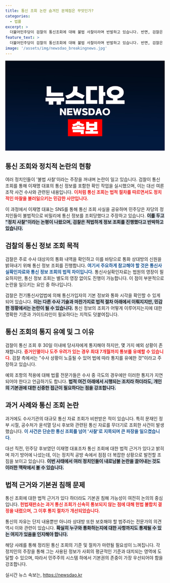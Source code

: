 ```yaml
---
title: 통신 조회 논란 숨겨진 문제점은 무엇인가?
categories:
  - 법률
excerpt: >
  더불어민주당이 검찰의 통신조회에 대해 불법 사찰이라며 반발하고 있습니다. 반면, 검찰은 적법하게 이루어진 절차라고 주장하며 대선 여론조작 사건 수사 중임을 강조했습니다. 법적 문제와 기본권 침해 논란이 중첩되며 정치권이 요동치고 있습니다.
feature_text: >
  더불어민주당이 검찰의 통신조회에 대해 불법 사찰이라며 반발하고 있습니다. 반면, 검찰은 적법하게 이루어진 절차라고 주장하며 대선 여론조작 사건 수사 중임을 강조했습니다. 법적 문제와 기본권 침해 논란이 중첩되며 정치권이 요동치고 있습니다.
image: '/assets/img/newsdao_breakingnews.jpg'
---
```


<p><img src="/assets/img/newsdao_breakingnews.jpg" alt="bookingtag 속보" /></p>

<h2 data-ke-size="size26">통신 조회와 정치적 논란의 현황</h2>

<p data-ke-size="size16"></p>

<p>여러 정치인들이 '불법 사찰'이라는 주장을 꺼내며 논란이 일고 있습니다. 검찰이 통신 조회를 통해 이재명 대표의 통신 정보를 포함한 확인 작업을 실시했으며, 이는 대선 여론조작 사건 수사와 관련된 내용입니다. <b><span style="color: #ee2323;">이처럼 통신 조회는 법적 절차를 따르면서도 정치적인 마찰을 불러일으키는 민감한 사안입니다.</span></b></p>

<p data-ke-size="size16"></p>

<p>이 과정에서 이재명 대표는 SNS를 통해 통신 조회 사실을 공유하며 민주당은 자당의 정치인들이 불법적으로 비밀리에 통신 정보를 조회당했다고 주장하고 있습니다. <b><span style="background-color: #21538527;">이를 두고 "정치 사찰"이라는 논평이 나왔으며, 검찰은 적법하게 정보 조회를 진행했다고 반박하고 있습니다.</span></b> </p>

<p data-ke-size="size16"></p>

<h2 data-ke-size="size26">검찰의 통신 정보 조회 목적</h2>

<p>검찰은 주로 수사 대상자의 통화 내역을 확인하고 이를 바탕으로 통화 상대방의 신원을 밝혀내기 위해 통신 정보 조회를 진행합니다. <b><span style="color: #1a5490;">여기서 주요하게 참고해야 할 것은 통신사실확인자료와 통신 정보 조회의 법적 차이입니다.</span></b> 통신사실확인자료는 법원의 영장이 필요하지만, 통신 정보 조회는 별도의 영장 없이도 진행이 가능합니다. 이 점이 부분적으로 논란을 일으키는 요인 중 하나입니다.</p>

<p data-ke-size="size16"></p>

<p>검찰은 전기통신사업법에 의해 통신가입자의 기본 정보와 통화 시각을 확인할 수 있게 되어 있습니다. <b><span style="background-color: #21538527;">이는 다른 수사 기술과 마찬가지로 법적 절차 아래에서 이뤄지지만, 민감한 정황에서는 논란이 될 수 있습니다.</span></b> 통신 정보의 조회가 어떻게 이루어지는지에 대한 명확한 기준과 가이드라인이 필요하다는 지적도 덧붙여집니다.</p>

<p data-ke-size="size16"></p>

<h2 data-ke-size="size26">통신 조회의 통지 유예 및 그 이유</h2>

<p>검찰이 통신 조회 후 30일 이내에 당사자에게 통지해야 하지만, 몇 가지 예외 상황이 존재합니다. <b><span style="color: #ee2323;">증거인멸이나 도주 우려가 있는 경우 최대 7개월까지 통보를 유예할 수 있습니다.</span></b> 검찰 측에서는 "수사 상황이 노출될 수 있어 법에 따라 통지를 유예한 것"이라고 주장하고 있습니다.</p>

<p data-ke-size="size16"></p>

<p>예외 조항의 적용에 대해 법률 전문가들은 수사 중 극도의 경우에만 이러한 통지가 지연되어야 한다고 언급하기도 합니다. <b><span style="background-color: #21538527;">법적 여건 아래에서 시행되는 조치라 하더라도, 개인의 기본권에 대한 신중한 접근이 필요하다는 점을 강조합니다.</span></b></p>

<p data-ke-size="size16"></p>

<h2 data-ke-size="size26">과거 사례와 통신 조회 논란</h2>

<p>과거에도 수사기관의 대규모 통신 자료 조회가 비판받은 적이 있습니다. 특히 문재인 정부 시절, 공수처가 윤석열 당시 후보와 관련된 통신 자료를 무더기로 조회한 사건이 발생했습니다. <b><span style="color: #1a5490;">이 사건은 단순한 통신 조회를 넘어 '사찰'로 지목되며 큰 파장을 일으켰습니다.</span></b></p>

<p data-ke-size="size16"></p>

<p>대선 직전, 민주당 후보였던 이재명 대표조차 통신 조회에 대한 법적 근거가 있다고 밝히며 자기 방어에 나섰는데, 이는 정치적 공방 속에서 점점 더 복잡한 상황으로 발전할 조짐을 보이고 있습니다. <b><span style="background-color: #21538527;">이번 사태에서 여러 정치인들이 내로남불 논란을 끌어내는 것도 이러한 맥락에서 볼 수 있습니다.</span></b></p>

<p data-ke-size="size16"></p>

<h2 data-ke-size="size26">법적 근거와 기본권 침해 문제</h2>

<p>통신 조회에 대한 법적 근거가 있다 하더라도 기본권 침해 가능성이 여전히 논의의 중심입니다. <b><span style="color: #ee2323;">헌법재판소는 과거 통신 조회가 신속히 통보되지 않는 점에 대해 헌법 불합치 결정을 내렸으며, 그 이후 통지 절차가 개선되었습니다.</span></b> </p>

<p data-ke-size="size16"></p>

<p>통신의 자유는 단지 내용뿐만 아니라 상대방 또한 보호해야 할 범주라는 전문가의 의견 역시 이와 관련이 있습니다. <b><span style="background-color: #21538527;">확실히 누구와 통화하는지에 대한 사항까지도 통제될 수 있는 여지가 있음을 인지해야 합니다.</span></b></p>

<p data-ke-size="size16"></p>

<p>해당 사례를 통해 정리된 통신 조회의 기준 및 절차가 마련될 필요성이 느껴집니다. 각 정치인의 주장을 통해 그는 사용된 정보가 사회의 평균적인 기준과 대치되는 영역에 도달할 수 있으며, 따라서 민주주의 시스템 하에서 기본권의 존중이 가장 우선되어야 함을 강조합니다.</p>

<p data-ke-size="size16"></p>
실시간 뉴스 속보는, <a href="https://newsdao.kr" rel="dofollow">https://newsdao.kr</a>


